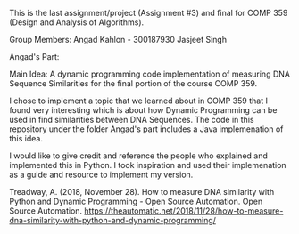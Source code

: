 This is the last assignment/project (Assignment #3) and final for COMP 359 (Design and Analysis of Algorithms).

Group Members:
Angad Kahlon - 300187930
Jasjeet Singh

Angad's Part:

Main Idea: A dynamic programming code implementation of measuring DNA Sequence Similarities for the final portion of the course COMP 359. 

I chose to implement a topic that we learned about in COMP 359 that I found very interesting which is about how Dynamic Programming can be used in find similarities between DNA Sequences. The code in this repository under the folder Angad's part includes a Java implemenation of this idea. 

I would like to give credit and reference the people who explained and implemented this in Python. I took inspiration and used their implemenation as a guide and resource to implement my version.

Treadway, A. (2018, November 28). 
How to measure DNA similarity with Python and Dynamic Programming - Open Source Automation. Open Source Automation. 
https://theautomatic.net/2018/11/28/how-to-measure-dna-similarity-with-python-and-dynamic-programming/
